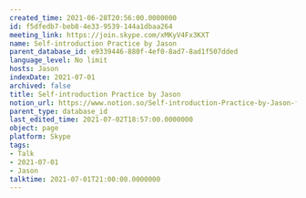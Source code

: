 ```yaml
---
created_time: 2021-06-28T20:56:00.0000000
id: f5dfedb7-beb8-4e33-9539-144a1dbaa264
meeting_link: https://join.skype.com/xMKyV4Fx3KXT
name: Self-introduction Practice by Jason
parent_database_id: e9339446-880f-4ef0-8ad7-8ad1f507dded
language_level: No limit
hosts: Jason
indexDate: 2021-07-01
archived: false
title: Self-introduction Practice by Jason
notion_url: https://www.notion.so/Self-introduction-Practice-by-Jason-f5dfedb7beb84e339539144a1dbaa264
parent_type: database_id
last_edited_time: 2021-07-02T18:57:00.0000000
object: page
platform: Skype
tags:
- Talk
- 2021-07-01
- Jason
talktime: 2021-07-01T21:00:00.0000000
---
```







